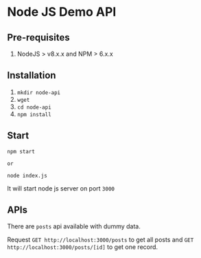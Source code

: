 # Node JS Demo API

## Pre-requisites

1. NodeJS > v8.x.x and NPM > 6.x.x

## Installation

1. `mkdir node-api`
1. `wget `
1. `cd node-api`
1. `npm install`

## Start

```
npm start

or

node index.js
```

It will start node js server on port `3000`

## APIs

There are `posts` api available with dummy data.

Request `GET http://localhost:3000/posts` to get all posts and `GET http://localhost:3000/posts/[id]` to get one record.  
